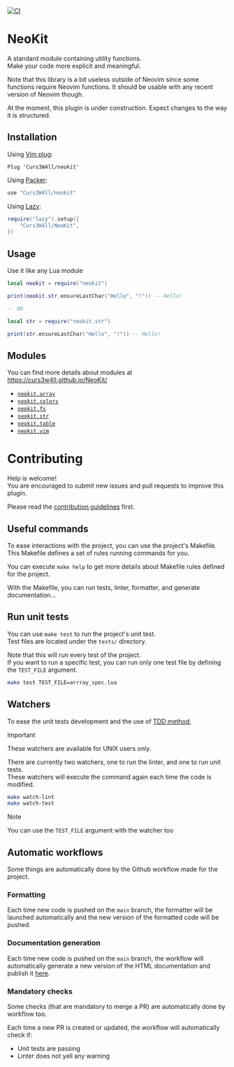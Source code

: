 [![CI](https://github.com/Curs3W4ll/NeoKit/workflows/CI/badge.svg)](https://github.com/Curs3W4ll/NeoKit/actions)

# NeoKit

A standard module containing utility functions.  
Make your code more explicit and meaningful.

Note that this library is a bit useless outside of Neovim since some functions require Neovim functions. It should be usable with any recent version of Neovim though.

At the moment, this plugin is under construction. Expect changes to the way it is structured.

## Installation

Using [Vim plug](https://github.com/junegunn/vim-plug):

```vim
Plug 'Curs3W4ll/neokit'
```

Using [Packer](https://github.com/wbthomason/packer.nvim):

```lua
use "Curs3W4ll/neokit"
```

Using [Lazy](https://github.com/folke/lazy.nvim):

```lua
require("lazy").setup({
    "Curs3W4ll/NeoKit",
})
```

## Usage

Use it like any Lua module

```lua
local neokit = require("neokit")

print(neokit.str.ensureLastChar("Hello", "!")) -- Hello!

-- OR

local str = require("neokit.str")

print(str.ensureLastChar("Hello", "!")) -- Hello!
```

## Modules

You can find more details about modules at https://curs3w4ll.github.io/NeoKit/

- [`neokit.array`](https://curs3w4ll.github.io/NeoKit/modules/array.html)
- [`neokit.colors`](https://curs3w4ll.github.io/NeoKit/modules/colors.html)
- [`neokit.fs`](https://curs3w4ll.github.io/NeoKit/modules/fs.html)
- [`neokit.str`](https://curs3w4ll.github.io/NeoKit/modules/str.html)
- [`neokit.table`](https://curs3w4ll.github.io/NeoKit/modules/table.html)
- [`neokit.vim`](https://curs3w4ll.github.io/NeoKit/modules/vim.html)

# Contributing

Help is welcome!  
You are encouraged to submit new issues and pull requests to improve this plugin.

Please read the [contribution guidelines](./CONTRIBUTING.md) first.

## Useful commands

To ease interactions with the project, you can use the project's Makefile.  
This Makefile defines a set of rules running commands for you.

You can execute `make help` to get more details about Makefile rules defined for the project.

With the Makefile, you can run tests, linter, formatter, and generate documentation...

## Run unit tests

You can use `make test` to run the project's unit test.  
Test files are located under the `tests/` directory.

Note that this will run every test of the project.  
If you want to run a specific test, you can run only one test file by defining the `TEST_FILE` argument.
```sh
make test TEST_FILE=arrray_spec.lua
```

## Watchers

To ease the unit tests development and the use of [TDD method](https://fr.wikipedia.org/wiki/Test_driven_development), 

> [!IMPORTANT]
> These watchers are available for UNIX users only.

There are currently two watchers, one to run the linter, and one to run unit tests.  
These watchers will execute the command again each time the code is modified.

```sh
make watch-lint
make watch-test
```

> [!NOTE]
> You can use the `TEST_FILE` argument with the watcher too

## Automatic workflows

Some things are automatically done by the Github workflow made for the project.

### Formatting

Each time new code is pushed on the `main` branch, the formatter will be launched automatically and the new version of the formatted code will be pushed.

### Documentation generation

Each time new code is pushed on the `main` branch, the workflow will automatically generate a new version of the HTML documentation and publish it [here](https://curs3w4ll.github.io/NeoKit/).

### Mandatory checks

Some checks (that are mandatory to merge a PR) are automatically done by workflow too.

Each time a new PR is created or updated, the workflow will automatically check if:
- Unit tests are passing
- Linter does not yell any warning
